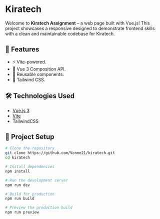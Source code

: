 # Kiratech

Welcome to **Kiratech Assignment** – a web page built with Vue.js! This project showcases a responsive designed to demonstrate frontend skills with a clean and maintainable codebase for Kiratech.

## 🔧 Features

- ⚡️ Vite-powered.
- 🧩 Vue 3 Composition API.
- 🔄 Reusable components.
- 🎨 Tailwind CSS.

## 🛠️ Technologies Used

- [Vue.js 3](https://vuejs.org/)
- [Vite](https://vitejs.dev/)
- TailwindCSS

## 📂 Project Setup

```bash
# Clone the repository
git clone https://github.com/Vonne21/kiratech.git
cd kiratech

# Install dependencies
npm install

# Run the development server
npm run dev

# Build for production
npm run build

# Preview the production build
npm run preview